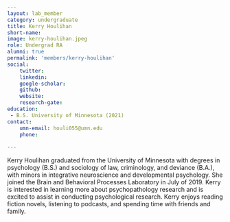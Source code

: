```yaml
---
layout: lab_member
category: undergraduate
title: Kerry Houlihan
short-name:
image: kerry-houlihan.jpeg
role: Undergrad RA
alumni: true
permalink: 'members/kerry-houlihan'
social:
    twitter: 
    linkedin: 
    google-scholar: 
    github:
    website: 
    research-gate: 
education:
 - B.S. University of Minnesota (2021)
contact:
    umn-email: houli055@umn.edu 
    phone: 
    
---
```


Kerry Houlihan graduated from the University of Minnesota with degrees in psychology (B.S.) and sociology of law, criminology, and deviance (B.A.), with minors in integrative neuroscience and developmental psychology. She joined the Brain and Behavioral Processes Laboratory in July of 2019. Kerry is interested in learning more about psychopathology research and is excited to assist in conducting psychological research. Kerry enjoys reading fiction novels, listening to podcasts, and spending time with friends and family. 

